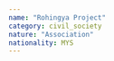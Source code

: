 ```yaml
---
name: "Rohingya Project"
category: civil_society
nature: "Association"
nationality: MYS
---
```

    